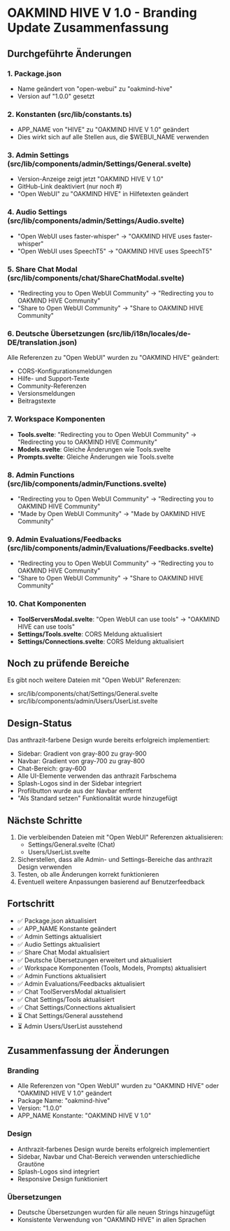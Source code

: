 # OAKMIND HIVE V 1.0 - Branding Update Zusammenfassung

## Durchgeführte Änderungen

### 1. Package.json
- Name geändert von "open-webui" zu "oakmind-hive"
- Version auf "1.0.0" gesetzt

### 2. Konstanten (src/lib/constants.ts)
- APP_NAME von "HIVE" zu "OAKMIND HIVE V 1.0" geändert
- Dies wirkt sich auf alle Stellen aus, die $WEBUI_NAME verwenden

### 3. Admin Settings (src/lib/components/admin/Settings/General.svelte)
- Version-Anzeige zeigt jetzt "OAKMIND HIVE V 1.0"
- GitHub-Link deaktiviert (nur noch #)
- "Open WebUI" zu "OAKMIND HIVE" in Hilfetexten geändert

### 4. Audio Settings (src/lib/components/admin/Settings/Audio.svelte)
- "Open WebUI uses faster-whisper" → "OAKMIND HIVE uses faster-whisper"
- "Open WebUI uses SpeechT5" → "OAKMIND HIVE uses SpeechT5"

### 5. Share Chat Modal (src/lib/components/chat/ShareChatModal.svelte)
- "Redirecting you to Open WebUI Community" → "Redirecting you to OAKMIND HIVE Community"
- "Share to Open WebUI Community" → "Share to OAKMIND HIVE Community"

### 6. Deutsche Übersetzungen (src/lib/i18n/locales/de-DE/translation.json)
Alle Referenzen zu "Open WebUI" wurden zu "OAKMIND HIVE" geändert:
- CORS-Konfigurationsmeldungen
- Hilfe- und Support-Texte
- Community-Referenzen
- Versionsmeldungen
- Beitragstexte

### 7. Workspace Komponenten
- **Tools.svelte**: "Redirecting you to Open WebUI Community" → "Redirecting you to OAKMIND HIVE Community"
- **Models.svelte**: Gleiche Änderungen wie Tools.svelte
- **Prompts.svelte**: Gleiche Änderungen wie Tools.svelte

### 8. Admin Functions (src/lib/components/admin/Functions.svelte)
- "Redirecting you to Open WebUI Community" → "Redirecting you to OAKMIND HIVE Community"
- "Made by Open WebUI Community" → "Made by OAKMIND HIVE Community"

### 9. Admin Evaluations/Feedbacks (src/lib/components/admin/Evaluations/Feedbacks.svelte)
- "Redirecting you to Open WebUI Community" → "Redirecting you to OAKMIND HIVE Community"
- "Share to Open WebUI Community" → "Share to OAKMIND HIVE Community"

### 10. Chat Komponenten
- **ToolServersModal.svelte**: "Open WebUI can use tools" → "OAKMIND HIVE can use tools"
- **Settings/Tools.svelte**: CORS Meldung aktualisiert
- **Settings/Connections.svelte**: CORS Meldung aktualisiert

## Noch zu prüfende Bereiche

Es gibt noch weitere Dateien mit "Open WebUI" Referenzen:
- src/lib/components/chat/Settings/General.svelte
- src/lib/components/admin/Users/UserList.svelte

## Design-Status

Das anthrazit-farbene Design wurde bereits erfolgreich implementiert:
- Sidebar: Gradient von gray-800 zu gray-900
- Navbar: Gradient von gray-700 zu gray-800
- Chat-Bereich: gray-600
- Alle UI-Elemente verwenden das anthrazit Farbschema
- Splash-Logos sind in der Sidebar integriert
- Profilbutton wurde aus der Navbar entfernt
- "Als Standard setzen" Funktionalität wurde hinzugefügt

## Nächste Schritte

1. Die verbleibenden Dateien mit "Open WebUI" Referenzen aktualisieren:
   - Settings/General.svelte (Chat)
   - Users/UserList.svelte
2. Sicherstellen, dass alle Admin- und Settings-Bereiche das anthrazit Design verwenden
3. Testen, ob alle Änderungen korrekt funktionieren
4. Eventuell weitere Anpassungen basierend auf Benutzerfeedback

## Fortschritt

- ✅ Package.json aktualisiert
- ✅ APP_NAME Konstante geändert
- ✅ Admin Settings aktualisiert
- ✅ Audio Settings aktualisiert
- ✅ Share Chat Modal aktualisiert
- ✅ Deutsche Übersetzungen erweitert und aktualisiert
- ✅ Workspace Komponenten (Tools, Models, Prompts) aktualisiert
- ✅ Admin Functions aktualisiert
- ✅ Admin Evaluations/Feedbacks aktualisiert
- ✅ Chat ToolServersModal aktualisiert
- ✅ Chat Settings/Tools aktualisiert
- ✅ Chat Settings/Connections aktualisiert
- ⏳ Chat Settings/General ausstehend
- ⏳ Admin Users/UserList ausstehend

## Zusammenfassung der Änderungen

### Branding
- Alle Referenzen von "Open WebUI" wurden zu "OAKMIND HIVE" oder "OAKMIND HIVE V 1.0" geändert
- Package Name: "oakmind-hive"
- Version: "1.0.0"
- APP_NAME Konstante: "OAKMIND HIVE V 1.0"

### Design
- Anthrazit-farbenes Design wurde bereits erfolgreich implementiert
- Sidebar, Navbar und Chat-Bereich verwenden unterschiedliche Grautöne
- Splash-Logos sind integriert
- Responsive Design funktioniert

### Übersetzungen
- Deutsche Übersetzungen wurden für alle neuen Strings hinzugefügt
- Konsistente Verwendung von "OAKMIND HIVE" in allen Sprachen